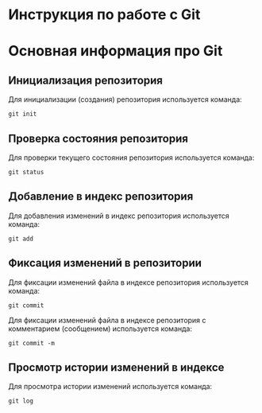# **Инструкция по работе с Git**

# Основная информация про Git

## Инициализация репозитория

Для инициализации (создания) репозитория используется команда:

    git init

## Проверка состояния репозитория

Для проверки текущего состояния репозитория используется команда:

    git status

## Добавление в индекс репозитория

Для добавления изменений в индекс репозитория используется команда:

    git add

## Фиксация изменений в репозитории

Для фиксации изменений файла в индексе репозитория используется команда:

    git commit

Для фиксации изменений файла в индексе репозитория с комментарием (сообщением) используется команда:

    git commit -m

## Просмотр истории изменений в индексе

Для просмотра истории изменений используется команда:

    git log

